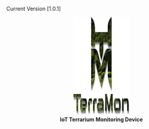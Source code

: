 Current Version [1.0.1]
<p align="center">
        <img src="https://github.com/mkozachuk/TerraMon/blob/master/docs/terramon-cut.png?raw=true" width="150" height="260" alt="Pi-hole">
    <br>
    <strong>IoT Terrarium Monitoring Device</strong>
</p>
